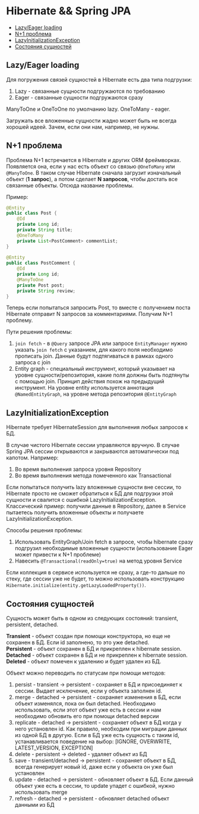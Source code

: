 # Hibernate && Spring JPA

- [Lazy/Eager loading](#lazyeager-loading)
- [N+1 проблема](#n1-проблема)
- [LazyInitializationException](#lazyinitializationexception)
- [Состояния сущностей](#состояния-сущностей)

## Lazy/Eager loading
Для погружения связей сущностей в Hibernate есть два типа подгрузки:
1) Lazy - связанные сущности подгружаются по требованию
2) Eager - связанные сущности подгружаются сразу

ManyToOne и OneToOne по умолчанию lazy. OneToMany - eager.

Загружать все вложенные сущности жадно может быть не всегда хорошей идеей. Зачем, если они нам, например, не нужны.

## N+1 проблема
Проблема N+1 встречается в Hibernate и других ORM фреймворках. Появляется она, если у нас есть объект со связью
`@OneToMany` или `@ManyToOne`. В таком случае Hibernate сначала загрузит изначальный объект (**1 запрос**), а потом 
сделает **N запросов**, чтобы достать все связанные объекты. Отсюда название проблемы.

Пример:
```java
@Entity
public class Post {
    @Id
    private Long id;
    private String title;
    @OneToMany
    private List<PostComment> commentList;
}
 
@Entity
public class PostComment {
    @Id
    private Long id;
    @ManyToOne
    private Post post;
    private String review;
}
```
Теперь если попытаться запросить Post, то вместе с получением поста Hibernate отправит N запросов за комментариями. 
Получим N+1 проблему. 

Пути решения проблемы:
1) `join fetch` - в `@Query` запросе JPA или запросе `EntityManager` нужно указать `join fetch` с указанием, для какого
поля необходимо прописать join. Данные будут подтягиваться в рамках одного запроса с join
2) Entity graph - специальный инструмент, который указывает на уровне сущности/репозитория, какие поля должны быть 
подтянуты с помощью join. Принцип действия похож на предыдущий инструмент. На уровне entity используется аннотация 
`@NamedEntityGraph`, на уровне метода репозитория `@EntityGraph`

## LazyInitializationException
Hibernate требует HibernateSession для выполнения любых запросов к БД. 

В случае чистого Hibernate сессии управляются вручную. В случае Spring JPA сессии открываются и закрываются 
автоматически под капотом. Например:
1) Во время выполнения запроса уровня Repository
2) Во время выполнения метода помеченного как Transactional

Если попытаться получить lazy вложенные сущности вне сессии, то Hibernate просто не сможет обратиться к БД для 
подгрузки этой сущности и свалится с ошибкой LazyInitializationException. Классический пример: получили данные в 
Repository, далее в Service пытаетесь получить вложенные объекты и получаете LazyInitializationException.

Способы решения проблемы:
1) Использовать EntityGraph/Join fetch в запросе, чтобы hibernate сразу подгрузил необходимые вложенные сущности 
(использование Eager может привести к N+1 проблеме)
2) Навесить `@Transactional(readOnly=true)` на метод уровня Service

Если коллекция в сервисе используется не сразу, а где-то дальше по стеку, где сессии уже не будет, то можно использовать
конструкцию `Hibernate.initialize(entity.getLazyLoadedProperty())`.

## Состояния сущностей
Сущность может быть в одном из следующих состояний: transient, persistent, detached.

**Transient** - объект создан при помощи конструктора, но еще не сохранен в БД. Если id заполнено, то это уже detached.  
**Persistent** - объект сохранен в БД и прикреплен к hibernate session.  
**Detached** - объект сохранен в БД и не прикреплен к hibernate session.  
**Deleted** - объект помечен к удалению и будет удален из БД.  

Объект можно переводить по статусам при помощи методов:
1) persist - transient -> persistent - сохраняет в БД и присоединяет к сессии. Выдает исключение, если у объекта заполнен id.
2) merge - detached -> persistent - сохраняет изменения в БД, если объект изменялся, пока он был detached. Необходимо 
использовать, если этот объект уже есть в сессии и нам необходимо обновить его при помощи detached версии  
3) replicate - detached -> persistent - сохраняет объект в БД когда у него установлен id. Как правило, необходим при 
миграции данных из одной БД в другую. Если в БД уже есть сущность с таким id, устанавливается поведение на выбор: 
[IGNORE, OVERWRITE, LATEST_VERSION, EXCEPTION]
4) delete - persistent -> deleted - удаляет объект из БД
5) save - transient/detached -> persistent - сохраняет объект в БД, всегда генерирует новый id, даже если у объекта он 
уже был установлен
6) update - detached -> persistent - обновляет объект в БД. Если данный объект уже есть в сессии, то update упадет с 
ошибкой, нужно использовать merge
7) refresh - detached -> persistent - обновляет detached объект данными из БД